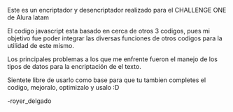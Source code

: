 Este es un encriptador y desencriptador realizado para el CHALLENGE ONE de Alura latam

El codigo javascript esta basado en cerca de otros 3 codigos, pues mi objetivo fue poder integrar las diversas funciones de otros codigos para la utilidad de este mismo.

Los principales problemas a los que me enfrente fueron el manejo de los tipos de datos para la encriptación de el texto.

Sientete libre de usarlo como base para que tu tambien completes el codigo, mejoralo, optimizalo y usalo :D

-royer_delgado
